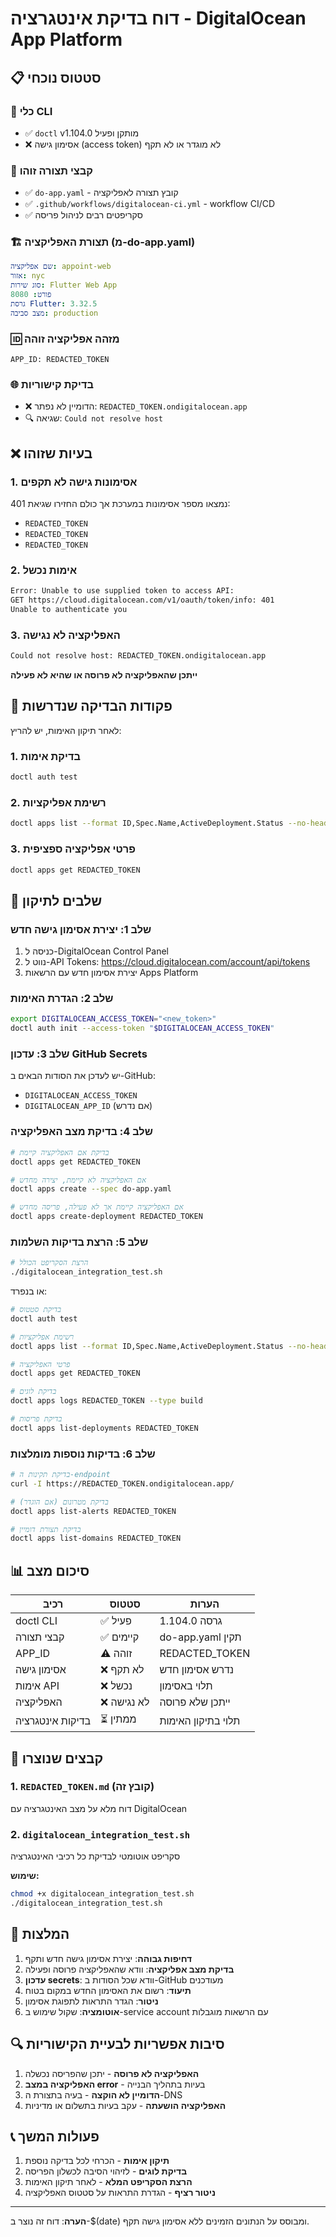 # דוח בדיקת אינטגרציה - DigitalOcean App Platform

## 📋 סטטוס נוכחי

### 🔧 כלי CLI
- ✅ `doctl` v1.104.0 מותקן ופעיל
- ❌ אסימון גישה (access token) לא מוגדר או לא תקף

### 📁 קבצי תצורה זוהו
- ✅ `do-app.yaml` - קובץ תצורה לאפליקציה
- ✅ `.github/workflows/digitalocean-ci.yml` - workflow CI/CD
- ✅ סקריפטים רבים לניהול פריסה

### 🏗️ תצורת האפליקציה (מ-do-app.yaml)
```yaml
שם אפליקציה: appoint-web
אזור: nyc
סוג שירות: Flutter Web App
פורט: 8080
גרסת Flutter: 3.32.5
מצב סביבה: production
```

### 🆔 מזהה אפליקציה זוהה
```
APP_ID: REDACTED_TOKEN
```

### 🌐 בדיקת קישוריות
- ❌ הדומיין לא נפתר: `REDACTED_TOKEN.ondigitalocean.app`
- 🔍 שגיאה: `Could not resolve host`

## ❌ בעיות שזוהו

### 1. אסימונות גישה לא תקפים
נמצאו מספר אסימונות במערכת אך כולם החזירו שגיאת 401:
- `REDACTED_TOKEN`
- `REDACTED_TOKEN`
- `REDACTED_TOKEN`

### 2. אימות נכשל
```bash
Error: Unable to use supplied token to access API: 
GET https://cloud.digitalocean.com/v1/oauth/token/info: 401
Unable to authenticate you
```

### 3. האפליקציה לא נגישה
```bash
Could not resolve host: REDACTED_TOKEN.ondigitalocean.app
```
**ייתכן שהאפליקציה לא פרוסה או שהיא לא פעילה**

## 🔧 פקודות הבדיקה שנדרשות

לאחר תיקון האימות, יש להריץ:

### 1. בדיקת אימות
```bash
doctl auth test
```

### 2. רשימת אפליקציות
```bash
doctl apps list --format ID,Spec.Name,ActiveDeployment.Status --no-header
```

### 3. פרטי אפליקציה ספציפית
```bash
doctl apps get REDACTED_TOKEN
```

## 🚀 שלבים לתיקון

### שלב 1: יצירת אסימון גישה חדש
1. כניסה ל-DigitalOcean Control Panel
2. נווט ל-API Tokens: https://cloud.digitalocean.com/account/api/tokens
3. יצירת אסימון חדש עם הרשאות Apps Platform

### שלב 2: הגדרת האימות
```bash
export DIGITALOCEAN_ACCESS_TOKEN="<new_token>"
doctl auth init --access-token "$DIGITALOCEAN_ACCESS_TOKEN"
```

### שלב 3: עדכון GitHub Secrets
יש לעדכן את הסודות הבאים ב-GitHub:
- `DIGITALOCEAN_ACCESS_TOKEN`
- `DIGITALOCEAN_APP_ID` (אם נדרש)

### שלב 4: בדיקת מצב האפליקציה
```bash
# בדיקת אם האפליקציה קיימת
doctl apps get REDACTED_TOKEN

# אם האפליקציה לא קיימת, יצירה מחדש
doctl apps create --spec do-app.yaml

# אם האפליקציה קיימת אך לא פעילה, פריסה מחדש
doctl apps create-deployment REDACTED_TOKEN
```

### שלב 5: הרצת בדיקות השלמות
```bash
# הרצת הסקריפט הכולל
./digitalocean_integration_test.sh
```

או בנפרד:
```bash
# בדיקת סטטוס
doctl auth test

# רשימת אפליקציות
doctl apps list --format ID,Spec.Name,ActiveDeployment.Status --no-header

# פרטי האפליקציה
doctl apps get REDACTED_TOKEN

# בדיקת לוגים
doctl apps logs REDACTED_TOKEN --type build

# בדיקת פריסות
doctl apps list-deployments REDACTED_TOKEN
```

### שלב 6: בדיקות נוספות מומלצות
```bash
# בדיקת תקינות ה-endpoint
curl -I https://REDACTED_TOKEN.ondigitalocean.app/

# בדיקת מטרונום (אם הוגדר)
doctl apps list-alerts REDACTED_TOKEN

# בדיקת תצורת דומיין
doctl apps list-domains REDACTED_TOKEN
```

## 📊 סיכום מצב

| רכיב | סטטוס | הערות |
|------|--------|-------|
| doctl CLI | ✅ פעיל | גרסה 1.104.0 |
| קבצי תצורה | ✅ קיימים | do-app.yaml תקין |
| APP_ID | ⚠️  זוהה | REDACTED_TOKEN |
| אסימון גישה | ❌ לא תקף | נדרש אסימון חדש |
| אימות API | ❌ נכשל | תלוי באסימון |
| האפליקציה | ❌ לא נגישה | ייתכן שלא פרוסה |
| בדיקות אינטגרציה | ⏳ ממתין | תלוי בתיקון האימות |

## 📝 קבצים שנוצרו

### 1. `REDACTED_TOKEN.md` (קובץ זה)
דוח מלא על מצב האינטגרציה עם DigitalOcean

### 2. `digitalocean_integration_test.sh`
סקריפט אוטומטי לבדיקת כל רכיבי האינטגרציה

**שימוש:**
```bash
chmod +x digitalocean_integration_test.sh
./digitalocean_integration_test.sh
```

## 🎯 המלצות

1. **דחיפות גבוהה**: יצירת אסימון גישה חדש ותקף
2. **בדיקת מצב אפליקציה**: וודא שהאפליקציה פרוסה ופעילה
3. **עדכון secrets**: וודא שכל הסודות ב-GitHub מעודכנים
4. **תיעוד**: רשום את האסימון החדש במקום בטוח
5. **ניטור**: הגדר התראות לתפוגת אסימון
6. **אוטומציה**: שקול שימוש ב-service account עם הרשאות מוגבלות

## 🔍 סיבות אפשריות לבעיית הקישוריות

1. **האפליקציה לא פרוסה** - יתכן שהפריסה נכשלה
2. **האפליקציה במצב error** - בעיות בתהליך הבנייה
3. **הדומיין לא הוקצה** - בעיה בתצורת ה-DNS
4. **האפליקציה הושעתה** - עקב בעיות בתשלום או מדיניות

## 📞 פעולות המשך

1. **תיקון אימות** - הכרחי לכל בדיקה נוספת
2. **בדיקת לוגים** - לזיהוי הסיבה לכשלון הפריסה
3. **הרצת הסקריפט המלא** - לאחר תיקון האימות
4. **ניטור רציף** - הגדרת התראות על סטטוס האפליקציה

---

**הערה**: דוח זה נוצר ב-$(date) ומבוסס על הנתונים הזמינים ללא אסימון גישה תקף.